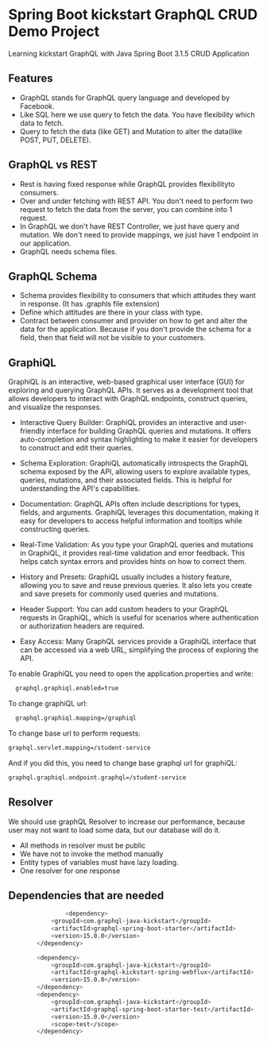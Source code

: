 
# Spring Boot kickstart GraphQL CRUD Demo Project

Learning kickstart GraphQL with Java Spring Boot 3.1.5 CRUD Application


## Features

- GraphQL stands for GraphQL query language and developed by Facebook.
- Like SQL here we use query to fetch the data. You have flexibility which data to fetch.
- Query to fetch the data (like GET) and Mutation to alter the data(like POST, PUT, DELETE).

## GraphQL vs REST
- Rest is having fixed response while GraphQL provides flexibilityto consumers.
- Over and under fetching with REST API. You don't need to perform two request to fetch the data from the server, you can combine into 1 request.
- In GraphQL we don't have REST Controller, we just have query and mutation. We don't need to provide mappings, we just have 1 endpoint in our application.
- GraphQL needs schema files.

## GraphQL Schema
- Schema provides flexibility to consumers that which attitudes they want in response. (It has .graphls file extension)
- Define which attitudes are there in your class with type.
- Contract between consumer and provider on how to get and alter the data for the application. Because if you don't provide the schema for a field, then that field will not be visible to your customers.




## GraphiQL

GraphiQL is an interactive, web-based graphical user interface (GUI) for exploring and querying GraphQL APIs. It serves as a development tool that allows developers to interact with GraphQL endpoints, construct queries, and visualize the responses. 

- Interactive Query Builder: GraphiQL provides an interactive and user-friendly interface for building GraphQL queries and mutations. It offers auto-completion and syntax highlighting to make it easier for developers to construct and edit their queries.

- Schema Exploration: GraphiQL automatically introspects the GraphQL schema exposed by the API, allowing users to explore available types, queries, mutations, and their associated fields. This is helpful for understanding the API's capabilities.

- Documentation: GraphQL APIs often include descriptions for types, fields, and arguments. GraphiQL leverages this documentation, making it easy for developers to access helpful information and tooltips while constructing queries.

- Real-Time Validation: As you type your GraphQL queries and mutations in GraphiQL, it provides real-time validation and error feedback. This helps catch syntax errors and provides hints on how to correct them.

- History and Presets: GraphiQL usually includes a history feature, allowing you to save and reuse previous queries. It also lets you create and save presets for commonly used queries and mutations.

- Header Support: You can add custom headers to your GraphQL requests in GraphiQL, which is useful for scenarios where authentication or authorization headers are required.

- Easy Access: Many GraphQL services provide a GraphiQL interface that can be accessed via a web URL, simplifying the process of exploring the API.

To enable GraphiQL you need to open the application.properties and write:
```bash
  graphql.graphiql.enabled=true
```
To change graphiQL url: 
```bash
  graphql.graphiql.mapping=/graphiql
```

To change base url to perform requests: 
```bash
graphql.servlet.mapping=/student-service
```
And if you did this, you need to change base graphql url for graphiQL:
```bash
graphql.graphiql.endpoint.graphql=/student-service
```

## Resolver
We should use graphQL Resolver to increase our performance, because user may not want to load some data, but our database will do it. 

- All methods in resolver must be public
- We have not to invoke the method manually
- Entity types of variables must have lazy loading.
- One resolver for one response


## Dependencies that are needed
```bash
                <dependency>
			<groupId>com.graphql-java-kickstart</groupId>
			<artifactId>graphql-spring-boot-starter</artifactId>
			<version>15.0.0</version>
		</dependency>

		<dependency>
			<groupId>com.graphql-java-kickstart</groupId>
			<artifactId>graphql-kickstart-spring-webflux</artifactId>
			<version>15.0.0</version>
		</dependency>
		<dependency>
			<groupId>com.graphql-java-kickstart</groupId>
			<artifactId>graphql-spring-boot-starter-test</artifactId>
			<version>15.0.0</version>
			<scope>test</scope>
		</dependency>
```
